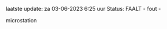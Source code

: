 laatste update: 
za 03-06-2023  6:25   uur 
Status: FAALT - fout - 
<div class="service R">microstation</div>